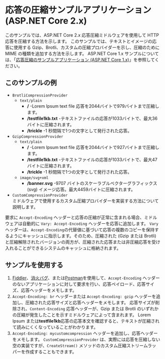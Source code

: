 # <a name="response-compression-sample-application-aspnet-core-2x"></a>応答の圧縮サンプルアプリケーション (ASP.NET Core 2.x)

このサンプルでは、ASP.NET Core 2.x 応答圧縮ミドルウェアを使用して HTTP 応答を圧縮する方法を示します。 このサンプルでは、テキストとイメージの応答に使用する Gzip、Brotli、カスタムの圧縮プロバイダーを示し、圧縮のために MIME の種類を追加する方法を示します。 ASP.NET Core 1.x サンプルについては、「[応答圧縮のサンプルアプリケーション (ASP.NET Core 1.x)](https://github.com/dotnet/AspNetCore.Docs/tree/master/aspnetcore/performance/response-compression/samples/1.x)」を参照してください。

## <a name="examples-in-this-sample"></a>このサンプルの例

* `BrotliCompressionProvider`
  * `text/plain`
    * **/** -Lorem Ipsum text file 応答を2044バイトで979バイトまで圧縮します。
    * **/testfile1kb.txt** -テキストファイルの応答が1033バイトで、最大36バイトに圧縮されます。
    * **/trickle** -1 秒間隔で1つの文字として発行された応答。
* `GzipCompressionProvider`
  * `text/plain`
    * **/** -Lorem Ipsum text file 応答を2044バイトで927バイトまで圧縮します。
    * **/testfile1kb.txt** -テキストファイルの応答が1033バイトで、最大47バイトに圧縮されます。
    * **/trickle** -1 秒間隔で1つの文字として発行された応答。
  * `image/svg+xml`
    * **/banner.svg** -9707 バイトのスケーラブルベクターグラフィックス (svg) イメージ応答。最大4459バイトに圧縮されます。
* `CustomCompressionProvider`<br>ミドルウェアで使用するカスタム圧縮プロバイダーを実装する方法について説明します。

要求に `Accept-Encoding` ヘッダーと応答の圧縮が正常に含まれる場合、ミドルウェアは自動的に `Vary: Accept-Encoding` ヘッダーを応答に追加します。 `Vary` ヘッダーは、`Accept-Encoding`の代替値に基づいて応答の複数のコピーを保持するようにキャッシュに指示します。そのため、圧縮された (Gzip または Brotli) と圧縮解除されたバージョンの両方が、圧縮された応答または非圧縮応答を受け入れることができるシステムのキャッシュに格納されます。

## <a name="use-the-sample"></a>サンプルを使用する

1. [Fiddler](https://www.telerik.com/fiddler)、[消火バグ](https://getfirebug.com/)、または[Postman](https://www.getpostman.com/)を使用して、`Accept-Encoding` ヘッダーのないアプリケーションに対して要求を行い、応答ペイロード、応答サイズ、応答ヘッダーをメモします。
1. `Accept-Encoding: br` ヘッダーまたは `Accept-Encoding: gzip` ヘッダーを追加し、圧縮された応答サイズと応答ヘッダーをメモします。 応答サイズが削除され、`Content-Encoding` 応答ヘッダーが、Gzip または Brotli のいずれかの圧縮が発生したことを示すミドルウェアによって含まれます。 Lorem Ipsum または**testfile1kb**応答の応答本文を確認すると、テキストが圧縮されて読みにくくなっていることがわかります。
1. `Accept-Encoding: mycustomcompression` ヘッダーを追加し、応答ヘッダーをメモします。 `CustomCompressionProvider` は、実際には応答を圧縮しない空の実装ですが、`CreateStream()` メソッドのカスタム圧縮ストリームラッパーを作成することもできます。
